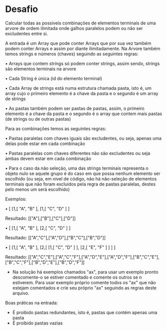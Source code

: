 # Desafio
Calcular todas as possíveis combinações de elementos terminais de uma arvore de ordem ilimitada onde galhos paralelos podem ou não ser excludentes entre si.

A entrada é um Array que pode conter Arrays que por sua vez também podem conter Arrays e assim por diante ilimitadamente. Na Arvore também temos strings e números (chaves) seguindo as seguintes regras:

• Arrays que contem strings só podem conter strings, assim sendo, strings são elementos terminais na arvore

• Cada String é única (id do elemento terminal)

• Cada Array de strings está numa estrutura chamada pasta, isto é, um array cujo o primeiro elemento é a chave da pasta e o segundo é um array de strings

• As pastas também podem ser pastas de pastas, assim, o primeiro elemento é a chave da pasta e o segundo é o array que contem mais pastas (de strings ou de outras pastas)

Para as combinações temos as seguintes regras:

• Pastas paralelas com chaves iguais são excludentes, ou seja, apenas uma delas pode estar em cada combinação 

• Pastas paralelas com chaves diferentes não são excludentes ou seja ambas devem estar em cada combinação 

• Para o caso da não seleção, uma das strings terminais representa o objeto nulo se aquele grupo é do caso em que possa nenhum elemento ser escolhido (ou seja, em nivel de código, não há não-seleção de elementos terminais que não foram excluídos pela regra de pastas paralelas, destes pelo menos um será escolhido)

Exemplos:

• [
   [1,[
      "A",
      "B"
   ],
   [1,[
      "C",
      "D"
   ]
]

Resultado: [["A"],["B"],["C"],["D"]]

• [
   [1,[
      "A",
      "B"
   ],
   [2,[
      "C",
      "D"
   ]
]

Resultado: [["A","C"],["A","D"],["B","C"],["B","D"]]

• [
   [1,[
      "A",
      "B"
   ],
   [2,[
      [1,[
           "C",
           "D"
        ]
      ],
      [2,[
            "E",
            "F"
        ]
      ]
   ]
]

Resultado: [["A","C","E"],["A","C","F"],["A","D","E"],["A","D","F"],["B","C","E"],["B","C","F"],["B","D","E"],["B","D","F"]]

* Na solução há exemplos chamados "ax", para usar um exemplo pronto descomente-o se estiver comentado e comente os outros se n estiverem. Para usar exemplo próprio comente todos os "ax" que não estejam comentados e crie seu próprio "ax" seguindo as regras deste arquivo.

Boas práticas na entrada:

* É proibido pastas redundantes, isto é, pastas que contém apenas uma pasta
* É proibido pastas vazias
